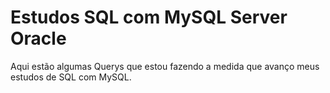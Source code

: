 # Estudos SQL com MySQL Server Oracle
Aqui estão algumas Querys que estou fazendo a medida que avanço meus estudos de SQL com MySQL.

